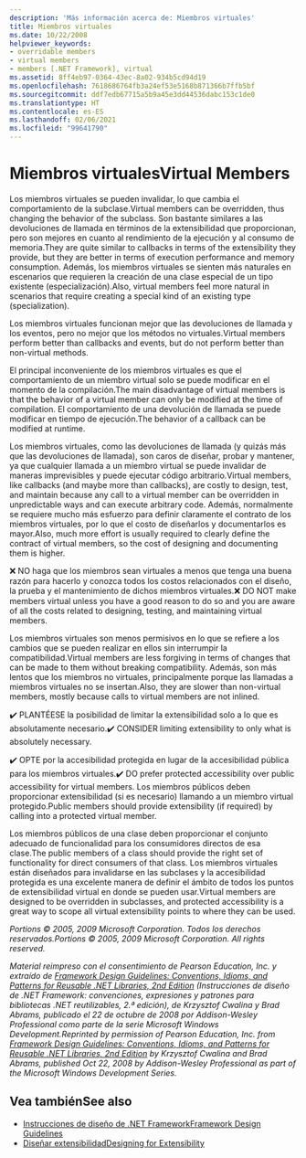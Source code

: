 ```yaml
---
description: 'Más información acerca de: Miembros virtuales'
title: Miembros virtuales
ms.date: 10/22/2008
helpviewer_keywords:
- overridable members
- virtual members
- members [.NET Framework], virtual
ms.assetid: 8ff4eb97-0364-43ec-8a02-934b5cd94d19
ms.openlocfilehash: 7618686764fb3a24ef53e5168b871366b7ffb5bf
ms.sourcegitcommit: ddf7edb67715a5b9a45e3dd44536dabc153c1de0
ms.translationtype: HT
ms.contentlocale: es-ES
ms.lasthandoff: 02/06/2021
ms.locfileid: "99641790"
---
```

# <a name="virtual-members"></a><span data-ttu-id="6d780-103">Miembros virtuales</span><span class="sxs-lookup"><span data-stu-id="6d780-103">Virtual Members</span></span>

<span data-ttu-id="6d780-104">Los miembros virtuales se pueden invalidar, lo que cambia el comportamiento de la subclase.</span><span class="sxs-lookup"><span data-stu-id="6d780-104">Virtual members can be overridden, thus changing the behavior of the subclass.</span></span> <span data-ttu-id="6d780-105">Son bastante similares a las devoluciones de llamada en términos de la extensibilidad que proporcionan, pero son mejores en cuanto al rendimiento de la ejecución y al consumo de memoria.</span><span class="sxs-lookup"><span data-stu-id="6d780-105">They are quite similar to callbacks in terms of the extensibility they provide, but they are better in terms of execution performance and memory consumption.</span></span> <span data-ttu-id="6d780-106">Además, los miembros virtuales se sienten más naturales en escenarios que requieren la creación de una clase especial de un tipo existente (especialización).</span><span class="sxs-lookup"><span data-stu-id="6d780-106">Also, virtual members feel more natural in scenarios that require creating a special kind of an existing type (specialization).</span></span>

 <span data-ttu-id="6d780-107">Los miembros virtuales funcionan mejor que las devoluciones de llamada y los eventos, pero no mejor que los métodos no virtuales.</span><span class="sxs-lookup"><span data-stu-id="6d780-107">Virtual members perform better than callbacks and events, but do not perform better than non-virtual methods.</span></span>

 <span data-ttu-id="6d780-108">El principal inconveniente de los miembros virtuales es que el comportamiento de un miembro virtual solo se puede modificar en el momento de la compilación.</span><span class="sxs-lookup"><span data-stu-id="6d780-108">The main disadvantage of virtual members is that the behavior of a virtual member can only be modified at the time of compilation.</span></span> <span data-ttu-id="6d780-109">El comportamiento de una devolución de llamada se puede modificar en tiempo de ejecución.</span><span class="sxs-lookup"><span data-stu-id="6d780-109">The behavior of a callback can be modified at runtime.</span></span>

 <span data-ttu-id="6d780-110">Los miembros virtuales, como las devoluciones de llamada (y quizás más que las devoluciones de llamada), son caros de diseñar, probar y mantener, ya que cualquier llamada a un miembro virtual se puede invalidar de maneras imprevisibles y puede ejecutar código arbitrario.</span><span class="sxs-lookup"><span data-stu-id="6d780-110">Virtual members, like callbacks (and maybe more than callbacks), are costly to design, test, and maintain because any call to a virtual member can be overridden in unpredictable ways and can execute arbitrary code.</span></span> <span data-ttu-id="6d780-111">Además, normalmente se requiere mucho más esfuerzo para definir claramente el contrato de los miembros virtuales, por lo que el costo de diseñarlos y documentarlos es mayor.</span><span class="sxs-lookup"><span data-stu-id="6d780-111">Also, much more effort is usually required to clearly define the contract of virtual members, so the cost of designing and documenting them is higher.</span></span>

 <span data-ttu-id="6d780-112">❌ NO haga que los miembros sean virtuales a menos que tenga una buena razón para hacerlo y conozca todos los costos relacionados con el diseño, la prueba y el mantenimiento de dichos miembros virtuales.</span><span class="sxs-lookup"><span data-stu-id="6d780-112">❌ DO NOT make members virtual unless you have a good reason to do so and you are aware of all the costs related to designing, testing, and maintaining virtual members.</span></span>

 <span data-ttu-id="6d780-113">Los miembros virtuales son menos permisivos en lo que se refiere a los cambios que se pueden realizar en ellos sin interrumpir la compatibilidad.</span><span class="sxs-lookup"><span data-stu-id="6d780-113">Virtual members are less forgiving in terms of changes that can be made to them without breaking compatibility.</span></span> <span data-ttu-id="6d780-114">Además, son más lentos que los miembros no virtuales, principalmente porque las llamadas a miembros virtuales no se insertan.</span><span class="sxs-lookup"><span data-stu-id="6d780-114">Also, they are slower than non-virtual members, mostly because calls to virtual members are not inlined.</span></span>

 <span data-ttu-id="6d780-115">✔️ PLANTÉESE la posibilidad de limitar la extensibilidad solo a lo que es absolutamente necesario.</span><span class="sxs-lookup"><span data-stu-id="6d780-115">✔️ CONSIDER limiting extensibility to only what is absolutely necessary.</span></span>

 <span data-ttu-id="6d780-116">✔️ OPTE por la accesibilidad protegida en lugar de la accesibilidad pública para los miembros virtuales.</span><span class="sxs-lookup"><span data-stu-id="6d780-116">✔️ DO prefer protected accessibility over public accessibility for virtual members.</span></span> <span data-ttu-id="6d780-117">Los miembros públicos deben proporcionar extensibilidad (si es necesario) llamando a un miembro virtual protegido.</span><span class="sxs-lookup"><span data-stu-id="6d780-117">Public members should provide extensibility (if required) by calling into a protected virtual member.</span></span>

 <span data-ttu-id="6d780-118">Los miembros públicos de una clase deben proporcionar el conjunto adecuado de funcionalidad para los consumidores directos de esa clase.</span><span class="sxs-lookup"><span data-stu-id="6d780-118">The public members of a class should provide the right set of functionality for direct consumers of that class.</span></span> <span data-ttu-id="6d780-119">Los miembros virtuales están diseñados para invalidarse en las subclases y la accesibilidad protegida es una excelente manera de definir el ámbito de todos los puntos de extensibilidad virtual en donde se pueden usar.</span><span class="sxs-lookup"><span data-stu-id="6d780-119">Virtual members are designed to be overridden in subclasses, and protected accessibility is a great way to scope all virtual extensibility points to where they can be used.</span></span>

 <span data-ttu-id="6d780-120">*Portions &copy; 2005, 2009 Microsoft Corporation. Todos los derechos reservados.*</span><span class="sxs-lookup"><span data-stu-id="6d780-120">*Portions &copy; 2005, 2009 Microsoft Corporation. All rights reserved.*</span></span>

 <span data-ttu-id="6d780-121">*Material reimpreso con el consentimiento de Pearson Education, Inc. y extraído de [Framework Design Guidelines: Conventions, Idioms, and Patterns for Reusable .NET Libraries, 2nd Edition](https://www.informit.com/store/framework-design-guidelines-conventions-idioms-and-9780321545619) (Instrucciones de diseño de .NET Framework: convenciones, expresiones y patrones para bibliotecas .NET reutilizables, 2.ª edición), de Krzysztof Cwalina y Brad Abrams, publicado el 22 de octubre de 2008 por Addison-Wesley Professional como parte de la serie Microsoft Windows Development.*</span><span class="sxs-lookup"><span data-stu-id="6d780-121">*Reprinted by permission of Pearson Education, Inc. from [Framework Design Guidelines: Conventions, Idioms, and Patterns for Reusable .NET Libraries, 2nd Edition](https://www.informit.com/store/framework-design-guidelines-conventions-idioms-and-9780321545619) by Krzysztof Cwalina and Brad Abrams, published Oct 22, 2008 by Addison-Wesley Professional as part of the Microsoft Windows Development Series.*</span></span>

## <a name="see-also"></a><span data-ttu-id="6d780-122">Vea también</span><span class="sxs-lookup"><span data-stu-id="6d780-122">See also</span></span>

- [<span data-ttu-id="6d780-123">Instrucciones de diseño de .NET Framework</span><span class="sxs-lookup"><span data-stu-id="6d780-123">Framework Design Guidelines</span></span>](index.md)
- [<span data-ttu-id="6d780-124">Diseñar extensibilidad</span><span class="sxs-lookup"><span data-stu-id="6d780-124">Designing for Extensibility</span></span>](designing-for-extensibility.md)
